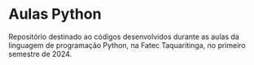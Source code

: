 # Aulas Python

Repositório destinado ao códigos desenvolvidos durante as aulas da linguagem de programação Python, na Fatec Taquaritinga, no primeiro semestre de 2024.
